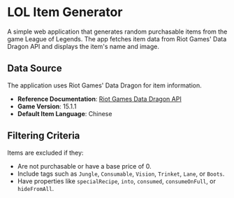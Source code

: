 # LOL Item Generator

A simple web application that generates random purchasable items from the game League of Legends. The app fetches item data from Riot Games' Data Dragon API and displays the item's name and image.

## Data Source
The application uses Riot Games' Data Dragon for item information.

- **Reference Documentation**: [Riot Games Data Dragon API](https://developer.riotgames.com/docs/lol#data-dragon_items)
- **Game Version**: 15.1.1
- **Default Item Language**: Chinese

## Filtering Criteria
Items are excluded if they:
- Are not purchasable or have a base price of 0.
- Include tags such as `Jungle`, `Consumable`, `Vision`, `Trinket`, `Lane`, or `Boots`.
- Have properties like `specialRecipe`, `into`, `consumed`, `consumeOnFull`, or `hideFromAll`.